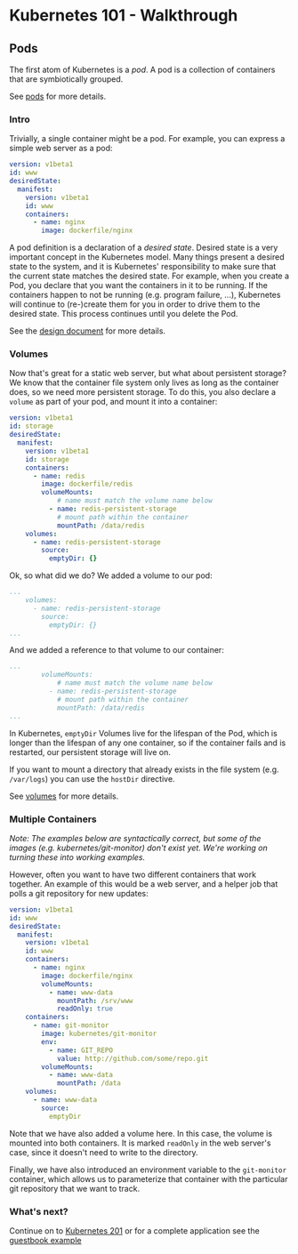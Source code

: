 # Kubernetes 101 - Walkthrough

## Pods
The first atom of Kubernetes is a _pod_.  A pod is a collection of containers that are symbiotically grouped.

See [pods](../../docs/pods.md) for more details.

### Intro

Trivially, a single container might be a pod.  For example, you can express a simple web server as a pod:

```yaml
version: v1beta1
id: www
desiredState:
  manifest:
    version: v1beta1
    id: www
    containers:
      - name: nginx
        image: dockerfile/nginx
```

A pod definition is a declaration of a _desired state_.  Desired state is a very important concept in the Kubernetes model.  Many things present a desired state to the system, and it is Kubernetes' responsibility to make sure that the current state matches the desired state.  For example, when you create a Pod, you declare that you want the containers in it to be running.  If the containers happen to not be running (e.g. program failure, ...), Kubernetes will continue to (re-)create them for you in order to drive them to the desired state. This process continues until you delete the Pod.

See the [design document](../../DESIGN.md) for more details.

### Volumes

Now that's great for a static web server, but what about persistent storage?  We know that the container file system only lives as long as the container does, so we need more persistent storage.  To do this, you also declare a ```volume``` as part of your pod, and mount it into a container:

```yaml
version: v1beta1
id: storage
desiredState:
  manifest:
    version: v1beta1
    id: storage
    containers:
      - name: redis
        image: dockerfile/redis
        volumeMounts:
            # name must match the volume name below
          - name: redis-persistent-storage
            # mount path within the container
            mountPath: /data/redis
    volumes:
      - name: redis-persistent-storage
        source:
          emptyDir: {}
```

Ok, so what did we do?  We added a volume to our pod:

```yaml
...
    volumes:
      - name: redis-persistent-storage
        source:
          emptyDir: {}
...
```

And we added a reference to that volume to our container:
```yaml
...
        volumeMounts:
            # name must match the volume name below
          - name: redis-persistent-storage
            # mount path within the container
            mountPath: /data/redis
...
```

In Kubernetes, ```emptyDir``` Volumes live for the lifespan of the Pod, which is longer than the lifespan of any one container, so if the container fails and is restarted, our persistent storage will live on.

If you want to mount a directory that already exists in the file system (e.g. ```/var/logs```) you can use the ```hostDir``` directive.

See [volumes](../../docs/volumes.md) for more details.

### Multiple Containers

_Note:
The examples below are syntactically correct, but some of the images (e.g. kubernetes/git-monitor) don't exist yet.  We're working on turning these into working examples._


However, often you want to have two different containers that work together.  An example of this would be a web server, and a helper job that polls a git repository for new updates:

```yaml
version: v1beta1
id: www
desiredState:
  manifest:
    version: v1beta1
    id: www
    containers:
      - name: nginx
        image: dockerfile/nginx
        volumeMounts:
          - name: www-data
            mountPath: /srv/www
            readOnly: true
    containers:
      - name: git-monitor
        image: kubernetes/git-monitor
        env:
          - name: GIT_REPO
            value: http://github.com/some/repo.git
        volumeMounts:
          - name: www-data
            mountPath: /data
    volumes:
      - name: www-data
        source:
          emptyDir
```

Note that we have also added a volume here.  In this case, the volume is mounted into both containers.  It is marked ```readOnly``` in the web server's case, since it doesn't need to write to the directory.

Finally, we have also introduced an environment variable to the ```git-monitor``` container, which allows us to parameterize that container with the particular git repository that we want to track.


### What's next?
Continue on to [Kubernetes 201](https://github.com/GoogleCloudPlatform/kubernetes/tree/master/examples/walkthrough/k8s201.md) or
for a complete application see the [guestbook example](https://github.com/GoogleCloudPlatform/kubernetes/tree/master/examples/guestbook/README.md)
